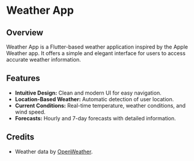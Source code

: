 # Weather App

## Overview

Weather App is a Flutter-based weather application inspired by the Apple Weather app. It offers a
simple and elegant interface for users to access accurate weather information.

## Features

- **Intuitive Design:** Clean and modern UI for easy navigation.
- **Location-Based Weather:** Automatic detection of user location.
- **Current Conditions:** Real-time temperature, weather conditions, and wind speed.
- **Forecasts:** Hourly and 7-day forecasts with detailed information.

## Credits

- Weather data by [OpenWeather](https://openweathermap.org/).
